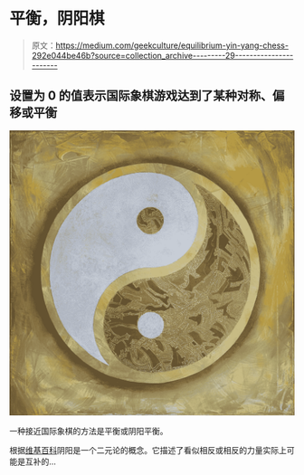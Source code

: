 # 平衡，阴阳棋

> 原文：<https://medium.com/geekculture/equilibrium-yin-yang-chess-292e044be46b?source=collection_archive---------29----------------------->

## 设置为 0 的值表示国际象棋游戏达到了某种对称、偏移或平衡

![](img/5f86a6f9347ff768073c4a11d9290a11.png)

一种接近国际象棋的方法是平衡或阴阳平衡。

根据[维基百科](https://en.wikipedia.org/wiki/Yin_and_yang)阴阳是一个二元论的概念。它描述了看似相反或相反的力量实际上可能是互补的…